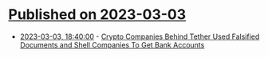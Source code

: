 # [Published on 2023-03-03](index.md)

* [2023-03-03, 18:40:00](https://slashdot.org/story/23/03/03/1834258/crypto-companies-behind-tether-used-falsified-documents-and-shell-companies-to-get-bank-accounts?utm_source=rss1.0mainlinkanon&utm_medium=feed) - [Crypto Companies Behind Tether Used Falsified Documents and Shell Companies To Get Bank Accounts](https://slashdot.org/story/23/03/03/1834258/crypto-companies-behind-tether-used-falsified-documents-and-shell-companies-to-get-bank-accounts?utm_source=rss1.0mainlinkanon&utm_medium=feed)
